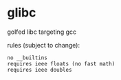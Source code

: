 # glibc
golfed libc targeting gcc

rules (subject to change):

	no __builtins
	requires ieee floats (no fast math)
	requires ieee doubles
